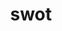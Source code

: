 ---
category: 4-letters
denotation: null
name: swot
reference_link: https://www.etymonline.com/word/swot
root_language: null
root_name: null
title: swot
type: free
word_sums:
- respelling: swot
  sum: 'Swot + '
---